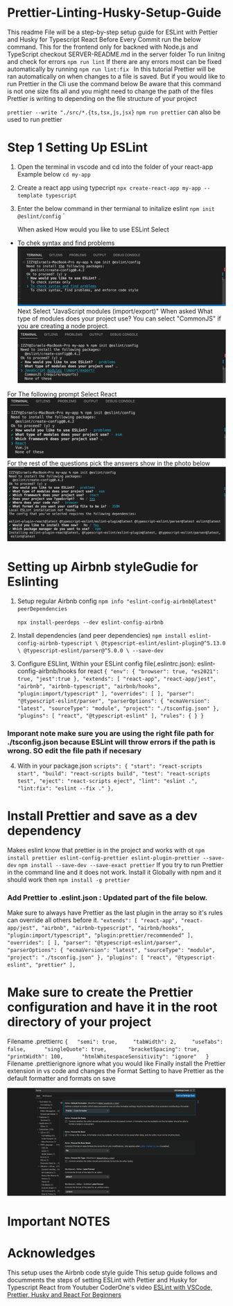 # Prettier-Linting-Husky-Setup-Guide

This readme File will be a step-by-step setup guide for ESLint with Pettier and Husky for Typescript React
Before Every Commit run the below command. This for the frontend only for backned with Node.js and TypeScript checkout SERVER-README.md in the server folder
To run linitng and check for errors
`
npm run lint
`
If there are any errors most can be fixed automatically by running 
`
npm run lint:fix 
`
In this tutorial Prettier will be ran automatically on when changes to a file is saved. But if you would like to run Prettier in the Cli use the command below
Be aware that this command is not one size fits all and you might need to change the path of the files Prettier is writing to depending on the file structure of your project 

`
prettier --write "./src/*.{ts,tsx,js,jsx}
`
`
npm run prettier
` can also be used to run prettier 
# Step 1 Setting Up ESLint

1. Open the terminal in vscode and cd into the folder of your react-app Example below 
   `cd my-app`
2. Create a react app using typecript
    `
    npx create-react-app my-app --template typescript
    `
3. Enter the below command in ther termianal to initalize eslint
   `npm init @eslint/config`
   `

   When asked How would you like to use ESLint Select

- To chek syntax and find problems
  ![HowWouldYouliketoSetupESLlint](my-app/SetupPhotos/How_would_you_like_to_use_ESLint.png)
  Next Select "JavaScript modules (import/export)"
  When asked What type of modules does your project use?
  You can select "CommonJS" if you are creating a node project.
  ![WhatTypeofmodulesDoesyourProjectUse](my-app/SetupPhotos/WhatTypeofmodulesDoesyourProjectUse.png)

For The following prompt Select React
![SelectReact](my-app/SetupPhotos/SelectReact.png)
For the rest of the questions pick the answers show in the photo below
![WhatTypeofmodulesDoesyourProjectUse](my-app/SetupPhotos/Final.png)

# Setting up Airbnb styleGudie for Eslinting

1. Setup regular Airbnb config
   `npm info "eslint-config-airbnb@latest" peerDependencies`

   `npx install-peerdeps --dev eslint-config-airbnb`
2. Install dependencies (and peer dependencies)
   `npm install eslint-config-airbnb-typescript \
            @typescript-eslint/eslint-plugin@^5.13.0 \
            @typescript-eslint/parser@^5.0.0 \
            --save-dev`
3. Configure ESLlint, Within your ESLint config file(.eslintrc.json):
   eslint-config-airbnb/hooks for react
   `
   {
    "env": {
        "browser": true,
        "es2021": true,
        "jest":true
    },
    "extends": [
        "react-app",
        "react-app/jest",
        "airbnb",
        "airbnb-typescript",
        "airbnb/hooks",
        "plugin:import/typescript"
    ],
    "overrides": [
    ],
    "parser": "@typescript-eslint/parser",
    "parserOptions": {
        "ecmaVersion": "latest",
        "sourceType": "module",
        "project": "./tsconfig.json"
    },
    "plugins": [
        "react",
        "@typescript-eslint"
    ],
    "rules": {
    }
}
`
### Imporant note make sure you are using the right file path for ./tsconfig.json because ESLint will throw errors if the path is wrong. SO edit the file path if necesary

4. With in your package.json 
`
scripts": {
    "start": "react-scripts start",
    "build": "react-scripts build",
    "test": "react-scripts test",
    "eject": "react-scripts eject",
    "lint": "eslint .",
    "lint:fix": "eslint --fix ."
  },
`

# Install Prettier and save as a dev dependency
Makes eslint know that prettier is in the project and works with ot
`
npm install prettier eslint-config-prettier eslint-plugin-prettier --save-dev
`
`
npm install --save-dev --save-exact prettier
`
If you try to run Prettier in the command line and it does not work. Install it Globally with npm and it should work then
 `
 npm install -g prettier
 `
### Add Prettier to .eslint.json : Updated part of the file below.
 Make sure to always have Prettier as the last plugin in the array so it's rules can override all others before it. 
 `
   "extends": [
        "react-app",
        "react-app/jest",
        "airbnb",
        "airbnb-typescript",
        "airbnb/hooks",
        "plugin:import/typescript",
        "plugin:prettier/recommended"
    ],
    "overrides": [
    ],
    "parser": "@typescript-eslint/parser",
    "parserOptions": {
        "ecmaVersion": "latest",
        "sourceType": "module",
        "project": "./tsconfig.json"
    },
    "plugins": [
        "react",
        "@typescript-eslint",
        "prettier"
    ],
 `
 # Make sure to create the Prettier configuration and have it in the root directory of your project  
 Filename .prettierrc 
`
{   "semi": true,    
    "tabWidth": 2,    
    "useTabs": false,     
    "singleQuote": true,      
    "bracketSpacing": true,     
    "printWidth": 100,     
    "htmlWhitespaceSensitivity": "ignore"  
}
`
Filename .prettierignore
ignore what you would like
Finally install the Prettier extension in vs code and changes the Format Setting to have Prettier as the default formatter and formats on save

![AddPRETTEIR](my-app/SetupPhotos/PrettierFommatSetting.png)

# Important NOTES 
# Acknowledges

This setup uses the Airbnb code style guide
This setup guide follows and documments the steps of setting ESLint with Pettier and Husky for Typescript React from Youtuber CoderOne's video [ESLint with VSCode, Prettier, Husky and React For Beginners](https://www.youtube.com/watch?v=ZXW6Jn6or1w) 


